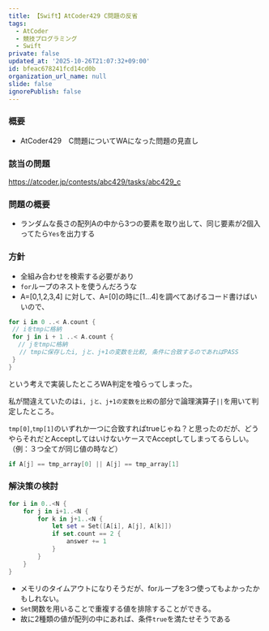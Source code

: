 ```yaml
---
title: 【Swift】AtCoder429 C問題の反省
tags:
  - AtCoder
  - 競技プログラミング
  - Swift
private: false
updated_at: '2025-10-26T21:07:32+09:00'
id: bfeac678241fcd14cd0b
organization_url_name: null
slide: false
ignorePublish: false
---
```

### 概要
* AtCoder429　C問題についてWAになった問題の見直し

### 該当の問題

https://atcoder.jp/contests/abc429/tasks/abc429_c

### 問題の概要
* ランダムな長さの配列Aの中から3つの要素を取り出して、同じ要素が2個入ってたら`Yes`を出力する

### 方針
* 全組み合わせを検索する必要があり
* `for`ループのネストを使うんだろうな
* A=[0,1,2,3,4] に対して、A=[0]の時に[1...4]を調べてあげるコード書けばいいので、
```Swift
for i in 0 ..< A.count {
 // iをtmpに格納
 for j in i + 1 ..< A.count {
 　// jをtmpに格納
   // tmpに保存したi, jと、j+1の変数を比較, 条件に合致するのであればPASS
 }
}
```

という考えで実装したところWA判定を喰らってしまった。

私が間違えていたのは`i, jと、j+1の変数を比較`の部分で論理演算子`||`を用いて判定したところ。

`tmp[0]`,`tmp[1]`のいずれか一つに合致すればtrueじゃね？と思ったのだが、どうやらそれだとAcceptしてはいけないケースでAcceptしてしまってるらしい。（例：３つ全てが同じ値の時など）

```Swift
if A[j] == tmp_array[0] || A[j] == tmp_array[1] 
```

### 解決策の検討

```Swift
for i in 0..<N {
    for j in i+1..<N {
        for k in j+1..<N {
            let set = Set([A[i], A[j], A[k]])
            if set.count == 2 {
                answer += 1
            }
        }
    }
}
```

* メモリのタイムアウトになりそうだが、forループを3つ使ってもよかったかもしれない。
* `Set`関数を用いることで重複する値を排除することができる。
* 故に2種類の値が配列の中にあれば、条件`true`を満たせそうである
